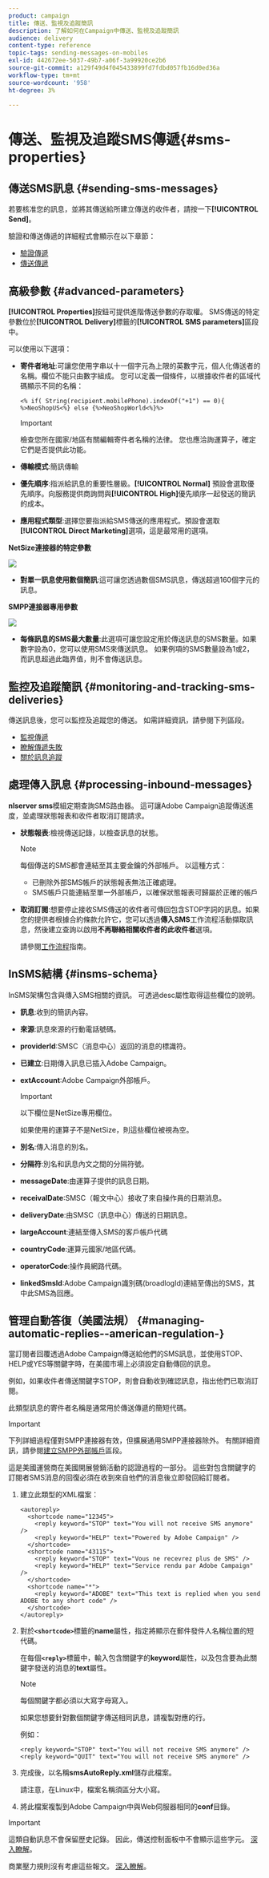 ```yaml
---
product: campaign
title: 傳送、監視及追蹤簡訊
description: 了解如何在Campaign中傳送、監視及追蹤簡訊
audience: delivery
content-type: reference
topic-tags: sending-messages-on-mobiles
exl-id: 442672ee-5037-49b7-a06f-3a99920ce2b6
source-git-commit: a129f49d4f045433899fd7fdbd057fb16d0ed36a
workflow-type: tm+mt
source-wordcount: '958'
ht-degree: 3%

---
```


# 傳送、監視及追蹤SMS傳遞{#sms-properties}

## 傳送SMS訊息 {#sending-sms-messages}

若要核准您的訊息，並將其傳送給所建立傳送的收件者，請按一下&#x200B;**[!UICONTROL Send]**。

驗證和傳送傳遞的詳細程式會顯示在以下章節：

* [驗證傳遞](steps-validating-the-delivery.md)
* [傳送傳遞](steps-sending-the-delivery.md)

## 高級參數 {#advanced-parameters}

**[!UICONTROL Properties]**&#x200B;按鈕可提供進階傳送參數的存取權。 SMS傳送的特定參數位於&#x200B;**[!UICONTROL Delivery]**&#x200B;標籤的&#x200B;**[!UICONTROL SMS parameters]**&#x200B;區段中。

可以使用以下選項：

* **寄件者地址**:可讓您使用字串以十一個字元為上限的英數字元，個人化傳送者的名稱。欄位不能只由數字組成。 您可以定義一個條件，以根據收件者的區域代碼顯示不同的名稱：

   ```
   <% if( String(recipient.mobilePhone).indexOf("+1") == 0){ %>NeoShopUS<%} else {%>NeoShopWorld<%}%>
   ```

   >[!IMPORTANT]
   >
   >檢查您所在國家/地區有關編輯寄件者名稱的法律。 您也應洽詢運算子，確定它們是否提供此功能。

* **傳輸模式**:簡訊傳輸
* **優先順序**:指派給訊息的重要性層級。**[!UICONTROL Normal]** 預設會選取優先順序。向服務提供商詢問與&#x200B;**[!UICONTROL High]**&#x200B;優先順序一起發送的簡訊的成本。
* **應用程式類型**:選擇您要指派給SMS傳送的應用程式。預設會選取&#x200B;**[!UICONTROL Direct Marketing]**&#x200B;選項，這是最常用的選項。

**NetSize連接器的特定參數**

![](assets/s_user_mobile_sms_adv_netsize.png)

* **對單一訊息使用數個簡訊**:這可讓您透過數個SMS訊息，傳送超過160個字元的訊息。

**SMPP連接器專用參數**

![](assets/s_user_mobile_sms_adv_smpp.png)

* **每條訊息的SMS最大數量**:此選項可讓您設定用於傳送訊息的SMS數量。如果數字設為0，您可以使用SMS來傳送訊息。 如果例項的SMS數量設為1或2，而訊息超過此臨界值，則不會傳送訊息。

## 監控及追蹤簡訊 {#monitoring-and-tracking-sms-deliveries}

傳送訊息後，您可以監控及追蹤您的傳送。 如需詳細資訊，請參閱下列區段。

* [監視傳遞](about-delivery-monitoring.md)
* [瞭解傳遞失敗](understanding-delivery-failures.md)
* [關於訊息追蹤](about-message-tracking.md)

## 處理傳入訊息 {#processing-inbound-messages}

**nlserver sms**&#x200B;模組定期查詢SMS路由器。 這可讓Adobe Campaign追蹤傳送進度，並處理狀態報表和收件者取消訂閱請求。

* **狀態報表**:檢視傳送記錄，以檢查訊息的狀態。

   >[!NOTE]
   >
   >每個傳送的SMS都會連結至其主要金鑰的外部帳戶。 以這種方式：
   >
   > * 已刪除外部SMS帳戶的狀態報表無法正確處理。
   > * SMS帳戶只能連結至單一外部帳戶，以確保狀態報表可歸屬於正確的帳戶


* **取消訂閱**:想要停止接收SMS傳送的收件者可傳回包含STOP字詞的訊息。如果您的提供者根據合約條款允許它，您可以透過&#x200B;**傳入SMS**&#x200B;工作流程活動擷取訊息，然後建立查詢以啟用&#x200B;**不再聯絡相關收件者的此收件者**&#x200B;選項。

   請參閱[工作流程](../../workflow/using/architecture.md)指南。

## InSMS結構 {#insms-schema}

InSMS架構包含與傳入SMS相關的資訊。 可透過desc屬性取得這些欄位的說明。

* **訊息**:收到的簡訊內容。
* **來源**:訊息來源的行動電話號碼。
* **providerId**:SMSC（消息中心）返回的消息的標識符。
* **已建立**:日期傳入訊息已插入Adobe Campaign。
* **extAccount**:Adobe Campaign外部帳戶。

   >[!IMPORTANT]
   >
   >以下欄位是NetSize專用欄位。
   >
   >如果使用的運算子不是NetSize，則這些欄位被視為空。

* **別名**:傳入消息的別名。
* **分隔符**:別名和訊息內文之間的分隔符號。
* **messageDate**:由運算子提供的訊息日期。
* **receivalDate**:SMSC（報文中心）接收了來自操作員的日期消息。
* **deliveryDate**:由SMSC（訊息中心）傳送的日期訊息。
* **largeAccount**:連結至傳入SMS的客戶帳戶代碼
* **countryCode**:運算元國家/地區代碼。
* **operatorCode**:操作員網路代碼。
* **linkedSmsId**:Adobe Campaign識別碼(broadlogId)連結至傳出的SMS，其中此SMS為回應。

## 管理自動答復（美國法規） {#managing-automatic-replies--american-regulation-}

當訂閱者回覆透過Adobe Campaign傳送給他們的SMS訊息，並使用STOP、HELP或YES等關鍵字時，在美國市場上必須設定自動傳回的訊息。

例如，如果收件者傳送關鍵字STOP，則會自動收到確認訊息，指出他們已取消訂閱。

此類型訊息的寄件者名稱是通常用於傳送傳遞的簡短代碼。

>[!IMPORTANT]
>
>下列詳細過程僅對SMPP連接器有效，但擴展通用SMPP連接器除外。 有關詳細資訊，請參閱[建立SMPP外部帳戶](sms-set-up.md#creating-an-smpp-external-account)區段。
>
>這是美國運營商在美國開展營銷活動的認證過程的一部分。 這些對包含關鍵字的訂閱者SMS消息的回復必須在收到來自他們的消息後立即發回給訂閱者。

1. 建立此類型的XML檔案：

   ```
   <autoreply>
     <shortcode name="12345">
       <reply keyword="STOP" text="You will not receive SMS anymore" />
       <reply keyword="HELP" text="Powered by Adobe Campaign" />
     </shortcode>
     <shortcode name="43115">
       <reply keyword="STOP" text="Vous ne recevrez plus de SMS" />
       <reply keyword="HELP" text="Service rendu par Adobe Campaign" />
     </shortcode>
     <shortcode name="*">
       <reply keyword="ADOBE" text="This text is replied when you send ADOBE to any short code" />
     </shortcode>
   </autoreply>
   ```

1. 對於&#x200B;**`<shortcode>`**&#x200B;標籤的&#x200B;**name**&#x200B;屬性，指定將顯示在郵件發件人名稱位置的短代碼。

   在每個&#x200B;**`<reply>`**&#x200B;標籤中，輸入包含關鍵字的&#x200B;**keyword**&#x200B;屬性，以及包含要為此關鍵字發送的消息的&#x200B;**text**&#x200B;屬性。

   >[!NOTE]
   >
   >每個關鍵字都必須以大寫字母寫入。

   如果您想要針對數個關鍵字傳送相同訊息，請複製對應的行。

   例如：

   ```
   <reply keyword="STOP" text="You will not receive SMS anymore" />
   <reply keyword="QUIT" text="You will not receive SMS anymore" />
   ```

1. 完成後，以名稱&#x200B;**smsAutoReply.xml**&#x200B;儲存此檔案。

   請注意，在Linux中，檔案名稱須區分大小寫。

1. 將此檔案複製到Adobe Campaign中與Web伺服器相同的&#x200B;**conf**&#x200B;目錄。

>[!IMPORTANT]
>
>這類自動訊息不會保留歷史記錄。 因此，傳送控制面板中不會顯示這些字元。 [深入瞭解](delivery-dashboard.md)。
>
>商業壓力規則沒有考慮這些報文。 [深入瞭解](../../campaign/using/pressure-rules.md)。
